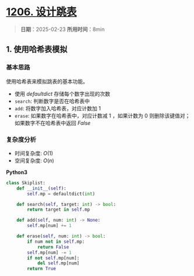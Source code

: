 # [1206. 设计跳表](https://leetcode.cn/problems/design-skiplist/description/)

> **日期**：2025-02-23
> **所用时间**：8min

## 1. 使用哈希表模拟

### 基本思路

使用哈希表来模拟跳表的基本功能。

- 使用 $defaultdict$ 存储每个数字出现的次数
- `search`: 判断数字是否在哈希表中
- `add`: 将数字加入哈希表，对应计数加 $1$
- `erase`: 如果数字在哈希表中，对应计数减 $1$ ，如果计数为 $0$ 则删除该键值对；如果数字不在哈希表中返回 $False$

### 复杂度分析

- 时间复杂度: $O(1)$
- 空间复杂度: $O(n)$

**Python3**

```python
class Skiplist:
    def __init__(self):
        self.mp = defaultdict(int)

    def search(self, target: int) -> bool:
        return target in self.mp

    def add(self, num: int) -> None:
        self.mp[num] += 1

    def erase(self, num: int) -> bool:
        if num not in self.mp:
            return False
        self.mp[num] -= 1
        if not self.mp[num]:
            del self.mp[num]
        return True
```